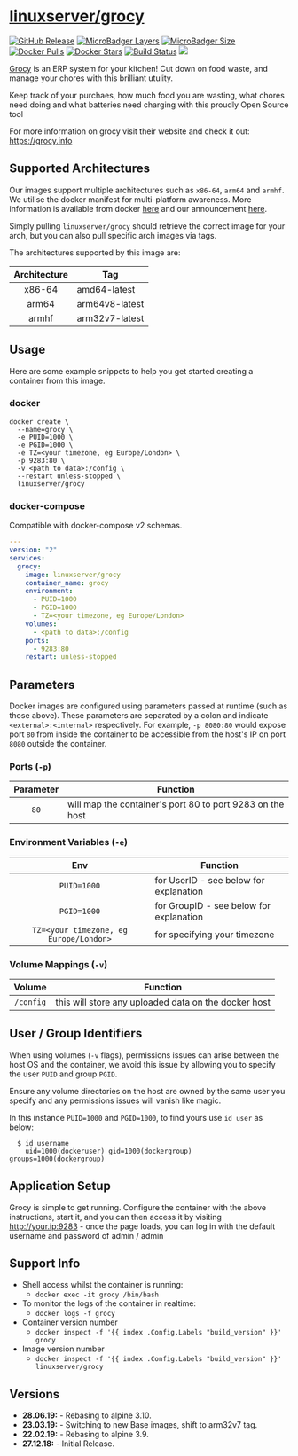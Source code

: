 # [linuxserver/grocy](https://github.com/linuxserver/docker-grocy)

[![GitHub Release](https://img.shields.io/github/release/linuxserver/docker-grocy.svg?style=flat-square&color=E68523)](https://github.com/linuxserver/docker-grocy/releases)
[![MicroBadger Layers](https://img.shields.io/microbadger/layers/linuxserver/grocy.svg?style=flat-square&color=E68523)](https://microbadger.com/images/linuxserver/grocy "Get your own version badge on microbadger.com")
[![MicroBadger Size](https://img.shields.io/microbadger/image-size/linuxserver/grocy.svg?style=flat-square&color=E68523)](https://microbadger.com/images/linuxserver/grocy "Get your own version badge on microbadger.com")
[![Docker Pulls](https://img.shields.io/docker/pulls/linuxserver/grocy.svg?style=flat-square&color=E68523)](https://hub.docker.com/r/linuxserver/grocy/grocy)
[![Docker Stars](https://img.shields.io/docker/stars/linuxserver/grocy.svg?style=flat-square&color=E68523)](https://hub.docker.com/r/linuxserver/grocy/grocy)
[![Build Status](https://ci.linuxserver.io/view/all/job/Docker-Pipeline-Builders/job/docker-grocy/job/master/badge/icon?style=flat-square)](https://ci.linuxserver.io/job/Docker-Pipeline-Builders/job/docker-grocy/job/master/)
[![](https://lsio-ci.ams3.digitaloceanspaces.com/linuxserver/grocy/latest/badge.svg)](https://lsio-ci.ams3.digitaloceanspaces.com/linuxserver/grocy/latest/index.html)

[Grocy](https://github.com/grocy/grocy) is an ERP system for your kitchen! Cut down on food waste, and manage your chores with this brilliant utulity.

Keep track of your purchaes, how much food you are wasting, what chores need doing and what batteries need charging with this proudly Open Source tool

For more information on grocy visit their website and check it out: https://grocy.info


## Supported Architectures

Our images support multiple architectures such as `x86-64`, `arm64` and `armhf`. We utilise the docker manifest for multi-platform awareness. More information is available from docker [here](https://github.com/docker/distribution/blob/master/docs/spec/manifest-v2-2.md#manifest-list) and our announcement [here](https://blog.linuxserver.io/2019/02/21/the-lsio-pipeline-project/).

Simply pulling `linuxserver/grocy` should retrieve the correct image for your arch, but you can also pull specific arch images via tags.

The architectures supported by this image are:

| Architecture | Tag |
| :----: | --- |
| x86-64 | amd64-latest |
| arm64 | arm64v8-latest |
| armhf | arm32v7-latest |


## Usage

Here are some example snippets to help you get started creating a container from this image.

### docker

```
docker create \
  --name=grocy \
  -e PUID=1000 \
  -e PGID=1000 \
  -e TZ=<your timezone, eg Europe/London> \
  -p 9283:80 \
  -v <path to data>:/config \
  --restart unless-stopped \
  linuxserver/grocy
```


### docker-compose

Compatible with docker-compose v2 schemas.

```yaml
---
version: "2"
services:
  grocy:
    image: linuxserver/grocy
    container_name: grocy
    environment:
      - PUID=1000
      - PGID=1000
      - TZ=<your timezone, eg Europe/London>
    volumes:
      - <path to data>:/config
    ports:
      - 9283:80
    restart: unless-stopped
```

## Parameters

Docker images are configured using parameters passed at runtime (such as those above). These parameters are separated by a colon and indicate `<external>:<internal>` respectively. For example, `-p 8080:80` would expose port `80` from inside the container to be accessible from the host's IP on port `8080` outside the container.

### Ports (`-p`)

| Parameter | Function |
| :----: | --- |
| `80` | will map the container's port 80 to port 9283 on the host |


### Environment Variables (`-e`)

| Env | Function |
| :----: | --- |
| `PUID=1000` | for UserID - see below for explanation |
| `PGID=1000` | for GroupID - see below for explanation |
| `TZ=<your timezone, eg Europe/London>` | for specifying your timezone |

### Volume Mappings (`-v`)

| Volume | Function |
| :----: | --- |
| `/config` | this will store any uploaded data on the docker host |



## User / Group Identifiers

When using volumes (`-v` flags), permissions issues can arise between the host OS and the container, we avoid this issue by allowing you to specify the user `PUID` and group `PGID`.

Ensure any volume directories on the host are owned by the same user you specify and any permissions issues will vanish like magic.

In this instance `PUID=1000` and `PGID=1000`, to find yours use `id user` as below:

```
  $ id username
    uid=1000(dockeruser) gid=1000(dockergroup) groups=1000(dockergroup)
```

## Application Setup

Grocy is simple to get running. Configure the container with the above instructions, start it, and you can then access it
by visiting http://your.ip:9283 - once the page loads, you can log in with the default username and password of admin / admin



## Support Info

* Shell access whilst the container is running:
  * `docker exec -it grocy /bin/bash`
* To monitor the logs of the container in realtime:
  * `docker logs -f grocy`
* Container version number
  * `docker inspect -f '{{ index .Config.Labels "build_version" }}' grocy`
* Image version number
  * `docker inspect -f '{{ index .Config.Labels "build_version" }}' linuxserver/grocy`

## Versions

* **28.06.19:** - Rebasing to alpine 3.10.
* **23.03.19:** - Switching to new Base images, shift to arm32v7 tag.
* **22.02.19:** - Rebasing to alpine 3.9.
* **27.12.18:** - Initial Release.
